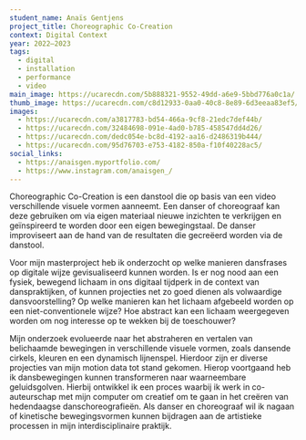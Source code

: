 ```yaml
---
student_name: Anaïs Gentjens
project_title: Choreographic Co-Creation
context: Digital Context
year: 2022—2023
tags:
  - digital
  - installation
  - performance
  - video
main_image: https://ucarecdn.com/5b888321-9552-49dd-a6e9-5bbd776a0c1a/
thumb_image: https://ucarecdn.com/c8d12933-0aa0-40c8-8e89-6d3eeaa83ef5/
images:
  - https://ucarecdn.com/a3817783-bd54-466a-9cf8-21edc7def44b/
  - https://ucarecdn.com/32484698-091e-4ad0-b785-458547dd4d26/
  - https://ucarecdn.com/dedc054e-bc8d-4192-aa16-d2486319b444/
  - https://ucarecdn.com/95d76703-e753-4182-850a-f10f40228ac5/
social_links:
  - https://anaisgen.myportfolio.com/
  - https://www.instagram.com/anaisgen_/
---
```

Choreographic Co-Creation is een danstool die op basis van een video verschillende visuele vormen aanneemt. Een danser of choreograaf kan deze gebruiken om via eigen materiaal nieuwe inzichten te verkrijgen en geïnspireerd te worden door een eigen bewegingstaal. De danser improviseert aan de hand van de resultaten die gecreëerd worden via de danstool.

Voor mijn masterproject heb ik onderzocht op welke manieren dansfrases op digitale wijze gevisualiseerd kunnen worden. Is er nog nood aan een fysiek, bewegend lichaam in ons digitaal tijdperk in de context van danspraktijken, of kunnen projecties net zo goed dienen als volwaardige dansvoorstelling? Op welke manieren kan het lichaam afgebeeld worden op een niet-conventionele wijze? Hoe abstract kan een lichaam weergegeven worden om nog interesse op te wekken bij de toeschouwer? 

Mijn onderzoek evolueerde naar het abstraheren en vertalen van belichaamde bewegingen in verschillende visuele vormen, zoals dansende cirkels, kleuren en een dynamisch lijnenspel. Hierdoor zijn er diverse projecties van mijn motion data tot stand gekomen. Hierop voortgaand heb ik dansbewegingen kunnen transformeren naar waarneembare geluidsgolven. Hierbij ontwikkel ik een proces waarbij ik werk in co-auteurschap met mijn computer om creatief om te gaan in het creëren van hedendaagse danschoreografieën. Als danser en choreograaf wil ik nagaan of kinetische bewegingsvormen kunnen bijdragen aan de artistieke processen in mijn interdisciplinaire praktijk.